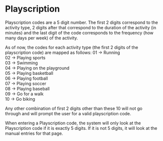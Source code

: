 # Playscription
Playscription codes are a 5 digit number. The first 2 digits correspond to the activity type, 2 digits after that correspond to the duration of the activity (in minutes) and the last digit of the code corresponds to the frequency (how many days per week) of the activity.

As of now, the codes for each activity type (the first 2 digits of the playscription code) are mapped as follows:
01 -> Running  
02 -> Playing sports  
03 -> Swimming  
04 -> Playing on the playground  
05 -> Playing basketball  
06 -> Playing football  
07 -> Playing soccer  
08 -> Playing baseball  
09 -> Go for a walk  
10 -> Go biking  

Any other combination of first 2 digits other than these 10 will not go through and will prompt the user for a valid playscription code.

When entering a Playscription code, the system will only look at the Playscription code if it is exactly 5 digits.  If it is not 5 digits, it will look at the manual entries for that page.
